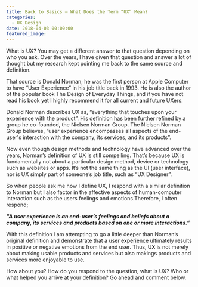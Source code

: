 ```yaml
---
title: Back to Basics – What Does the Term “UX” Mean?
categories:
  - UX Design
date: 2018-04-03 00:00:00
featured_image:
---
```


What is UX? You may get a different answer to that question depending on who you ask. Over the years, I have given that question and answer a lot of thought but my research kept pointing me back to the same source and definition.

That source is Donald Norman; he was the first person at Apple Computer to have “User Experience” in his job title back in 1993. He is also the author of the popular book The Design of Everyday Things, and if you have not read his book yet I highly recommend it for all current and future UXers.

Donald Norman describes UX as, “everything that touches upon your experience with the product”. His definition has been further refined by a group he co-founded, the Nielsen Norman Group. The Nielsen Norman Group believes, “user experience encompasses all aspects of the end-user's interaction with the company, its services, and its products”.

Now even though design methods and technology have advanced over the years, Norman’s definition of UX is still compelling. That’s because UX is fundamentally not about a particular design method, device or technology such as websites or apps. It’s not the same thing as the UI (user interface), nor is UX simply part of someone’s job title, such as “UX Designer”.

So when people ask me how I define UX, I respond with a similar definition to Norman but I also factor in the affective aspects of human-computer interaction such as the users feelings and emotions.Therefore, I often respond;

***"A user experience is an end-user’s feelings and beliefs about a company, its services and products based on one or more interactions.”***

With this definition I am attempting to go a little deeper than Norman’s original definition and demonstrate that a user experience ultimately results in positive or negative emotions from the end user. Thus, UX is not merely about making usable products and services but also makings products and services more enjoyable to use.

How about you? How do you respond to the question, what is UX? Who or what helped you arrive at your definition? Go ahead and comment below.